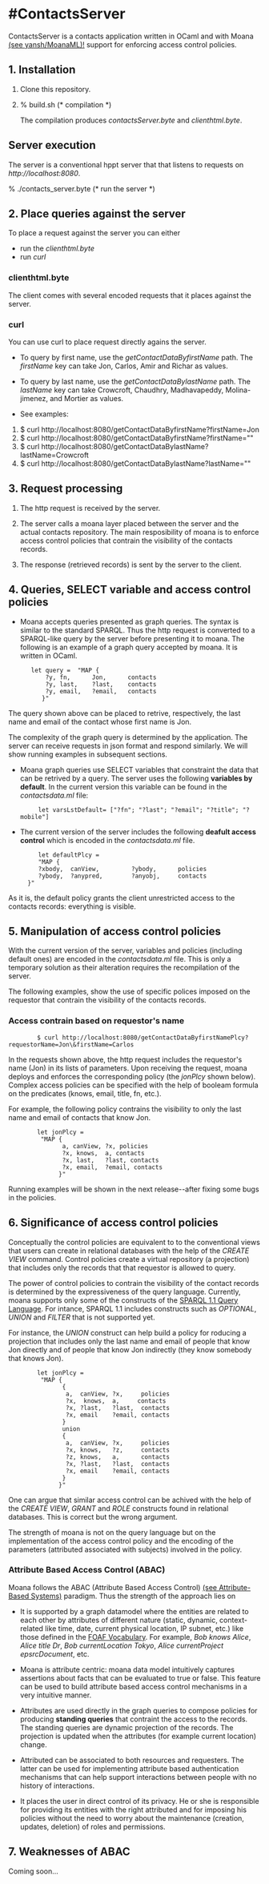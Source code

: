 #ContactsServer
==============

ContactsServer is a contacts application written in OCaml and
with Moana [(see yansh/MoanaML)!](https://github.com/yansh/MoanaML)
support for enforcing access control policies.

## 1. Installation
1. Clone this repository.

2. % build.sh (* compilation *) 

   The compilation produces _contactsServer.byte_
   and _clienthtml.byte_.

## Server execution
The server is a conventional hppt server that
that listens to requests on _http://localhost:8080_.

% ./contacts_server.byte (* run the server *)


## 2. Place queries against the server

To place a request against the server you can either
* run the _clienthtml.byte_
* run _curl_ 


### clienthtml.byte
The client comes with several encoded requests that it
places against the server.

### curl
You can use curl to place request directly agains the server.

* To query by first name, use the 
 _getContactDataByfirstName_ path. The  _firstName_ key 
can take Jon, Carlos, Amir and Richar as
values.

* To query by last name, use the 
 _getContactDataBylastName_ path. The  _lastName_ key 
can take Crowcroft, Chaudhry, Madhavapeddy, Molina-jimenez,
and Mortier as values.

* See examples:

1. $ curl http://localhost:8080/getContactDataByfirstName?firstName=Jon
2. $ curl http://localhost:8080/getContactDataByfirstName?firstName=""
3. $ curl http://localhost:8080/getContactDataBylastName?lastName=Crowcroft
4. $ curl http://localhost:8080/getContactDataBylastName?lastName=""

## 3. Request processing
1. The http request is received by the server.

2. The server calls a moana layer placed between the server
   and the actual contacts repository.
   The main resposibility of moana is to enforce
   access control policies that contrain the visibility of 
   the contacts records.

3. The response (retrieved records) is sent by the server to the client. 

## 4. Queries, SELECT variable and access control policies
*  Moana accepts queries presented as graph queries. The syntax is 
   similar to the standard SPARQL. Thus the http request
   is converted to a SPARQL-like query by the server before presenting
   it to moana. The following is an example of a graph 
   query accepted by moana. It is written in OCaml.

          let query =  "MAP {
              ?y, fn,      Jon,      contacts 
              ?y, last,    ?last,    contacts 
              ?y, email,   ?email,   contacts 
             }" 

The query shown above can be placed to retrive, respectively,
the last name and email of the  contact whose first name is Jon. 

The complexity of the graph query is determined by the application. The server can
receive requests in json format and respond similarly. We will show running examples 
in subsequent sections. 

* Moana graph queries use SELECT variables that constraint the data that can
be retrived by a query. The server uses the following
**variables by default**. In the current version this variable
can be found in the _contactsdata.ml_ file: 

           let varsLstDefault= ["?fn"; "?last"; "?email"; "?title"; "?mobile"] 

* The current version of the server includes the following
  **deafult access control** which is encoded in the _contactsdata.ml_ file.  

           let defaultPlcy =
           "MAP {
           ?xbody,  canView,         ?ybody,      policies
           ?ybody,  ?anypred,        ?anyobj,     contacts
        }" 


As it is, the default policy grants the client unrestricted 
access to the contacts records: everything is visible.


## 5. Manipulation of access control policies
With the current version of the server, variables and policies
(including default ones) are encoded in the _contactsdata.ml_ 
file.  This is only a temporary solution as their 
alteration requires the recompilation of the server.

The following examples, show the use of specific polices
imposed on the requestor that contrain the visibility
of the contacts records.

### Access contrain based on requestor's name

            $ curl http://localhost:8080/getContactDataByfirstNamePlcy?requestorName=Jon\&firstName=Carlos

In the requests shown above, the http request includes the requestor's name (Jon) in its lists
of parameters. Upon receiving the request, moana deploys and enforces the corresponding
policy (the _jonPlcy_ shown below). Complex access policies can be specified with the help of booleam formula on the
predicates (knows, email, title, fn, etc.).

For example, the following policy contrains the visibility to only the last
name and email of contacts that know Jon.

            let jonPlcy =
             "MAP {
                   a, canView, ?x, policies
                   ?x, knows,  a, contacts
                   ?x, last,   ?last, contacts     
                   ?x, email,  ?email, contacts     
                  }"

Running examples will be shown in the next release--after fixing some bugs in the policies.

## 6. Significance of access control policies
Conceptually the control policies are equivalent to
to the conventional views that users can create in
relational databases with the help of the _CREATE VIEW_ 
command. Control policies create a virtual repository
(a projection) that includes only the records that that requestor is
allowed to query.

The power of control policies to contrain the visibility of
the contact records is determined by the expressiveness of the query
language. Currently, moana supports only some of the constructs
of the [SPARQL 1.1 Query Language](http://www.w3.org/TR/sparql11-query/#QSynTriples).
For intance, SPARQL 1.1  includes constructs such as _OPTIONAL_, _UNION_ and
_FILTER_ that is not supported yet.
 

For instance, the _UNION_ construct can help build a policy
for roducing a projection that includes only the last name 
and email of people that know Jon directly and of people that know 
Jon indirectly (they know somebody
that knows Jon).
 
            let jonPlcy =
             "MAP {
                   {
                    a,  canView, ?x,     policies
                    ?x,  knows,  a,     contacts
                    ?x, ?last,   ?last,  contacts
                    ?x, email    ?email, contacts
                   }
                   union
                   {
                    a,  canView, ?x,     policies
                    ?x, knows,   ?z,     contacts
                    ?z, knows,   a,      contacts
                    ?x, ?last,   ?last,  contacts
                    ?x, email    ?email, contacts
                   }
                  }"

One can argue that similar access control can be achived with
the help of the _CREATE VIEW_, _GRANT_ and _ROLE_ constructs
found in relational databases. This is correct but the wrong
argument.

The strength of moana is not on the query language but
on the implementation of the access control policy and the
encoding of the parameters (attributed associated with
subjects) involved in the policy. 

### Attribute Based Access Control (ABAC)
Moana follows the ABAC (Attribute Based Access Control) 
[(see Attribute-Based Systems)](https://seclab.illinois.edu/attribute-based-systems)
paradigm. Thus the strength of the approach lies on 

+ It is supported by a graph datamodel where the entities 
  are related to each other by attributes of different 
  nature (static, dynamic, context-related like time, date, current physical location, IP subnet, etc.)
  like those defined in the [FOAF Vocabulary](http://xmlns.com/foaf/spec/#term_knows). 
   For example,
   _Bob knows Alice_, _Alice title Dr_, _Bob currentLocation Tokyo_, 
   _Alice currentProject epsrcDocument_, etc. 

+  Moana is attribute centric: moana data model intuitively captures assertions 
  about facts that can be evaluated to true or false. This feature can
  be used to build attribute based access control mechanisms in a very
  intuitive manner. 

+  Attributes are used directly in the graph queries
  to compose policies for producing **standing queries**
  that contraint the access to the records. The standing
  queries are dynamic projection of the records. The
  projection is updated when the attributes (for example
  current location) change.

+  Attributed can be associated to both resources and requesters. The
  latter can be used for implementing attribute based authentication
  mechanisms that can help support interactions between people
  with no history of interactions. 

+  It places the user in direct control of its privacy. He or she
  is responsible for providing its entities with the right
  attributed and for imposing his policies without the
  need to worry about the maintenance (creation, updates,
  deletion) of roles and permissions.

 
## 7. Weaknesses of ABAC
Coming soon... 






